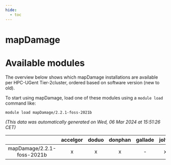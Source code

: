 ```yaml
---
hide:
  - toc
---
```


mapDamage
=========

# Available modules


The overview below shows which mapDamage installations are available per HPC-UGent Tier-2cluster, ordered based on software version (new to old).

To start using mapDamage, load one of these modules using a `module load` command like:

```shell
module load mapDamage/2.2.1-foss-2021b
```

*(This data was automatically generated on Wed, 06 Mar 2024 at 15:51:26 CET)*  

| |accelgor|doduo|donphan|gallade|joltik|skitty|
| :---: | :---: | :---: | :---: | :---: | :---: | :---: |
|mapDamage/2.2.1-foss-2021b|x|x|x|-|x|x|
